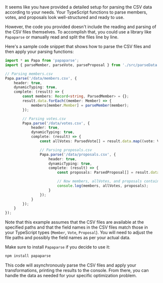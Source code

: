 It seems like you have provided a detailed setup for parsing the CSV data according to your needs. Your TypeScript functions to parse members, votes, and proposals look well-structured and ready to use.

However, the code you provided doesn't include the reading and parsing of the CSV files themselves. To accomplish that, you could use a library like `Papaparse` or manually read and split the files line by line.

Here's a sample code snippet that shows how to parse the CSV files and then apply your parsing functions:

```typescript
import * as Papa from 'papaparse';
import { parseMember, parseVote, parseProposal } from './src/parseData'

// Parsing members.csv
Papa.parse('/data/members.csv', {
    header: true,
    dynamicTyping: true,
    complete: (result) => {
        const members: Record<string, ParsedMember> = {};
        result.data.forEach((member: Member) => {
            members[member.Member] = parseMember(member);
        });

        // Parsing votes.csv
        Papa.parse('/data/votes.csv', {
            header: true,
            dynamicTyping: true,
            complete: (result) => {
                const allVotes: ParsedVote[] = result.data.map((vote: Vote) => parseVote(vote, members));

                // Parsing proposals.csv
                Papa.parse('/data/proposals.csv', {
                    header: true,
                    dynamicTyping: true,
                    complete: (result) => {
                        const proposals: ParsedProposal[] = result.data.map((proposal: Proposal) => parseProposal(proposal, allVotes));

                        // Now members, allVotes, and proposals contain the parsed data
                        console.log(members, allVotes, proposals);
                    }
                });
            }
        });
    }
});
```

Note that this example assumes that the CSV files are available at the specified paths and that the field names in the CSV files match those in your TypeScript types (`Member`, `Vote`, `Proposal`). You will need to adjust the file paths and possibly the field names as per your actual data.

Make sure to install `Papaparse` if you decide to use it:

```bash
npm install papaparse
```

This code will asynchronously parse the CSV files and apply your transformations, printing the results to the console. From there, you can handle the data as needed for your specific optimization problem.
